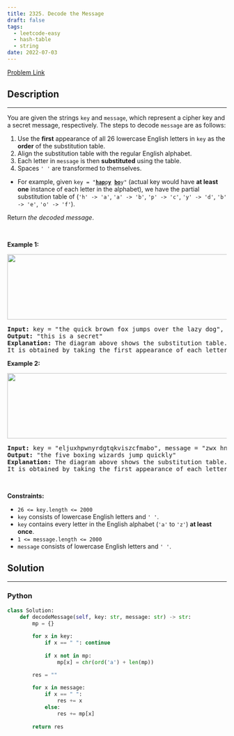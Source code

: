 ```yaml
---
title: 2325. Decode the Message
draft: false
tags: 
  - leetcode-easy
  - hash-table
  - string
date: 2022-07-03
---
```


[Problem Link](https://leetcode.com/problems/decode-the-message/)

## Description

---
<p>You are given the strings <code>key</code> and <code>message</code>, which represent a cipher key and a secret message, respectively. The steps to decode <code>message</code> are as follows:</p>

<ol>
	<li>Use the <strong>first</strong> appearance of all 26 lowercase English letters in <code>key</code> as the <strong>order</strong> of the substitution table.</li>
	<li>Align the substitution table with the regular English alphabet.</li>
	<li>Each letter in <code>message</code> is then <strong>substituted</strong> using the table.</li>
	<li>Spaces <code>&#39; &#39;</code> are transformed to themselves.</li>
</ol>

<ul>
	<li>For example, given <code>key = &quot;<u><strong>hap</strong></u>p<u><strong>y</strong></u> <u><strong>bo</strong></u>y&quot;</code> (actual key would have <strong>at least one</strong> instance of each letter in the alphabet), we have the partial substitution table of (<code>&#39;h&#39; -&gt; &#39;a&#39;</code>, <code>&#39;a&#39; -&gt; &#39;b&#39;</code>, <code>&#39;p&#39; -&gt; &#39;c&#39;</code>, <code>&#39;y&#39; -&gt; &#39;d&#39;</code>, <code>&#39;b&#39; -&gt; &#39;e&#39;</code>, <code>&#39;o&#39; -&gt; &#39;f&#39;</code>).</li>
</ul>

<p>Return <em>the decoded message</em>.</p>

<p>&nbsp;</p>
<p><strong class="example">Example 1:</strong></p>
<img alt="" src="https://assets.leetcode.com/uploads/2022/05/08/ex1new4.jpg" style="width: 752px; height: 150px;" />
<pre>
<strong>Input:</strong> key = &quot;the quick brown fox jumps over the lazy dog&quot;, message = &quot;vkbs bs t suepuv&quot;
<strong>Output:</strong> &quot;this is a secret&quot;
<strong>Explanation:</strong> The diagram above shows the substitution table.
It is obtained by taking the first appearance of each letter in &quot;<u><strong>the</strong></u> <u><strong>quick</strong></u> <u><strong>brown</strong></u> <u><strong>f</strong></u>o<u><strong>x</strong></u> <u><strong>j</strong></u>u<u><strong>mps</strong></u> o<u><strong>v</strong></u>er the <u><strong>lazy</strong></u> <u><strong>d</strong></u>o<u><strong>g</strong></u>&quot;.
</pre>

<p><strong class="example">Example 2:</strong></p>
<img alt="" src="https://assets.leetcode.com/uploads/2022/05/08/ex2new.jpg" style="width: 754px; height: 150px;" />
<pre>
<strong>Input:</strong> key = &quot;eljuxhpwnyrdgtqkviszcfmabo&quot;, message = &quot;zwx hnfx lqantp mnoeius ycgk vcnjrdb&quot;
<strong>Output:</strong> &quot;the five boxing wizards jump quickly&quot;
<strong>Explanation:</strong> The diagram above shows the substitution table.
It is obtained by taking the first appearance of each letter in &quot;<u><strong>eljuxhpwnyrdgtqkviszcfmabo</strong></u>&quot;.
</pre>

<p>&nbsp;</p>
<p><strong>Constraints:</strong></p>

<ul>
	<li><code>26 &lt;= key.length &lt;= 2000</code></li>
	<li><code>key</code> consists of lowercase English letters and <code>&#39; &#39;</code>.</li>
	<li><code>key</code> contains every letter in the English alphabet (<code>&#39;a&#39;</code> to <code>&#39;z&#39;</code>) <strong>at least once</strong>.</li>
	<li><code>1 &lt;= message.length &lt;= 2000</code></li>
	<li><code>message</code> consists of lowercase English letters and <code>&#39; &#39;</code>.</li>
</ul>


## Solution

---
### Python
``` py title='decode-the-message'
class Solution:
    def decodeMessage(self, key: str, message: str) -> str:
        mp = {}
        
        for x in key:
            if x == " ": continue
                
            if x not in mp:
                mp[x] = chr(ord('a') + len(mp))

        res = ""
        
        for x in message:
            if x == " ":
                res += x
            else:
                res += mp[x]
        
        return res
```


